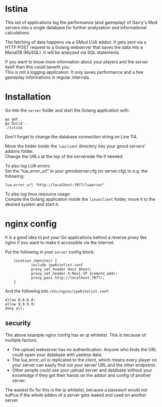 # Istina

This set of applications log the performance (and gameplay) of Garry's Mod servers into a single database for further analyzation and informational calculations.

The fetching of data happens via a GMod LUA addon. It gets sent via a HTTP POST request to a Golang webserver that saves the data into a MariaDB (MySQL). It will be analyzed via SQL statements.

If you want to know more information about your players and the server itself then this could benefit you.  
This is not a logging application. It only saves performance and a few gameplay informations in regular intervals.


# Installation

Go into the `server` folder and start the Golang application with:

    go get .
    go build .
    ./istina
    
Don't forget to change the database connection string on Line 114.  


Move the folder inside the `luaclient` directory into your gmod servers' addons folder.  
Change the URLs at the top of the serverside file if needed.  


To also log LUA errors:  
Set the "lua_error_url" in your gmodserver.cfg (or server.cfg) to e.g. the following:

    lua_error_url "http://localhost:7077/luaerror"


To also log linux resource usage:  
Compile the Golang application inside the `linuxclient` folder, move it to the desired system and start it.


# nginx config

It is a good idea to put your Go applications behind a reverse proxy like nginx if you want to make it accessible via the internet.

Put the following in your `server` config block:

        location /monitor/ {
                include ipwhitelist.conf
                proxy_set_header Host $host;
                proxy_set_header X-Real-IP $remote_addr;
                proxy_pass http://localhost:7077/;
        }

And the following into `/etc/nginx/ipwhitelist.conf`:

    allow 8.8.8.8;
    allow 9.9.9.9;
    deny all;

## security

The above example nginx config has an ip whitelist. This is because of multiple factors:

 - The upload webserver has no authentication. Anyone who finds the URL could spam your database with useless data.
 - The lua_error_url is replicated to the client, which means every player on your server can easily find out your server URL and the other endpoints.
 - Other people could use your upload server and database without your knowledge if they get their hands on the addon and config of another server.

The easiest fix for this is the ip whitelist, because a passwort would not suffice if the whole addon of a server gets leaked and used on another server.
